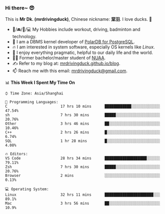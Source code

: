 ### Hi there~ 😎

This is **Mr Dk. (mrdrivingduck)**, Chinese nickname: **棠羽**. I love ducks. 🦆

- 💪/🚘/🏸/💻 My Hobbies include workout, driving, badminton and technology.
- 🍊 I am a DBMS kernel developer of [PolarDB for PostgreSQL](https://github.com/ApsaraDB/PolarDB-for-PostgreSQL).
- 🔥 I am interested in system software, especially OS kernels like *Linux*.
- 🔧 I enjoy everything pragmatic, helpful to our daily life and the world.
- 👨‍🎓 Former bachelor/master student of [NUAA](https://en.wikipedia.org/wiki/Nanjing_University_of_Aeronautics_and_Astronautics).
- ✍ Refer to my blog at: [mrdrivingduck.github.io/blog](https://www.mrdrivingduck.cn/blog/#/).
- 📫 Reach me with this email: [mrdrivingduck@gmail.com](mailto:mrdrivingduck@gmail.com).

<!--START_SECTION:waka-->
📊 **This Week I Spent My Time On** 

```text
⌚︎ Time Zone: Asia/Shanghai

💬 Programming Languages: 
C                        17 hrs 10 mins      ████████████░░░░░░░░░░░░░   47.54% 
sh                       7 hrs 30 mins       █████░░░░░░░░░░░░░░░░░░░░   20.76% 
Other                    3 hrs 46 mins       ██░░░░░░░░░░░░░░░░░░░░░░░   10.46% 
C++                      2 hrs 26 mins       █░░░░░░░░░░░░░░░░░░░░░░░░   6.74% 
SQL                      1 hr 28 mins        █░░░░░░░░░░░░░░░░░░░░░░░░   4.08%

🔥 Editors: 
VS Code                  28 hrs 34 mins      ███████████████████░░░░░░   79.11% 
Zsh                      7 hrs 30 mins       █████░░░░░░░░░░░░░░░░░░░░   20.76% 
Browser                  2 mins              ░░░░░░░░░░░░░░░░░░░░░░░░░   0.13%

💻 Operating System: 
Linux                    32 hrs 11 mins      ██████████████████████░░░   89.1% 
Mac                      3 hrs 56 mins       ██░░░░░░░░░░░░░░░░░░░░░░░   10.9%

```


<!--END_SECTION:waka-->

<!-- ![Mr Dk.'s GitHub Stats](https://github-readme-stats.vercel.app/api?username=mrdrivingduck&count_private&show_icons=true&theme=buefy) -->

<!-- ![Most Used Languages](https://github-readme-stats.vercel.app/api/top-langs/?username=mrdrivingduck&exclude_repo=mips32-CPU,snort-tcp-socket&theme=buefy&layout=compact&langs_count=10) -->


<!--
**mrdrivingduck/mrdrivingduck** is a ✨ _special_ ✨ repository because its `README.md` (this file) appears on your GitHub profile.

Here are some ideas to get you started:

- 🔭 I’m currently working on ...
- 🌱 I’m currently learning ...
- 👯 I’m looking to collaborate on ...
- 🤔 I’m looking for help with ...
- 💬 Ask me about ...
- 📫 How to reach me: ...
- 😄 Pronouns: ...
- ⚡ Fun fact: ...
-->
